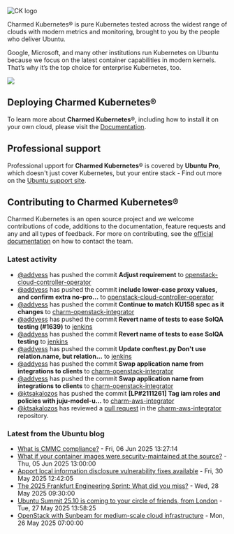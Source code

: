 ![CK logo](https://assets.ubuntu.com/v1/451d4cf4-Charmed+Kubernetes_RGB_onWhite_2022.svg)

Charmed Kubernetes® is pure Kubernetes tested across the widest range of clouds with modern metrics and monitoring, brought to you by the people who deliver Ubuntu.

Google, Microsoft, and many other institutions run Kubernetes on Ubuntu because we focus on the latest container capabilities in modern kernels. That’s why it’s the top choice for enterprise Kubernetes, too.

![](https://assets.ubuntu.com/v1/843c77b6-juju-at-a-glace.svg)

## Deploying Charmed Kubernetes®

To learn more about **Charmed Kubernetes**®, including how to install it on your own cloud, please visit the [Documentation][docs].

## Professional support

Professional upport for **Charmed Kubernetes**® is covered by **Ubuntu Pro**, which doesn't just cover Kubernetes, but your entire stack - Find out more on the [Ubuntu support site](https://ubuntu.com/support).

## Contributing to Charmed Kubernetes®

Charmed Kubernetes is an open source project and we welcome contributions of code, additions to the documentation, feature requests and any and all types of feedback. For more on contributing, see the [official documentation][get-in-touch] on how to contact the team.

<!-- LINKS -->
[docs]: https://ubuntu.com/kubernetes/docs
[get-in-touch]: https://ubuntu.com/kubernetes/docs/get-in-touch

### Latest activity

<!-- activity starts -->
 - [@addyess](https://github.com/addyess) has pushed the commit **Adjust requirement** to [openstack-cloud-controller-operator](https://github.com/charmed-kubernetes/openstack-cloud-controller-operator)
 - [@addyess](https://github.com/addyess) has pushed the commit **include lower-case proxy values, and confirm extra no-pro...** to [openstack-cloud-controller-operator](https://github.com/charmed-kubernetes/openstack-cloud-controller-operator)
 - [@addyess](https://github.com/addyess) has pushed the commit **Continue to match KU158 spec as it changes** to [charm-openstack-integrator](https://github.com/charmed-kubernetes/charm-openstack-integrator)
 - [@addyess](https://github.com/addyess) has pushed the commit **Revert name of tests to ease SolQA testing (#1639)** to [jenkins](https://github.com/charmed-kubernetes/jenkins)
 - [@addyess](https://github.com/addyess) has pushed the commit **Revert name of tests to ease SolQA testing** to [jenkins](https://github.com/charmed-kubernetes/jenkins)
 - [@addyess](https://github.com/addyess) has pushed the commit **Update conftest.py  Don't use relation.name, but relation...** to [jenkins](https://github.com/charmed-kubernetes/jenkins)
 - [@addyess](https://github.com/addyess) has pushed the commit **Swap application name from integrations to clients** to [charm-openstack-integrator](https://github.com/charmed-kubernetes/charm-openstack-integrator)
 - [@addyess](https://github.com/addyess) has pushed the commit **Swap application name from integrations to clients** to [charm-openstack-integrator](https://github.com/charmed-kubernetes/charm-openstack-integrator)
 - [@ktsakalozos](https://github.com/ktsakalozos) has pushed the commit **[LP#2111261] Tag iam roles and policies with juju-model-u...** to [charm-aws-integrator](https://github.com/charmed-kubernetes/charm-aws-integrator)
 - [@ktsakalozos](https://github.com/ktsakalozos) has reviewed a [pull request](https://github.com/charmed-kubernetes/charm-aws-integrator/pull/8) in the [charm-aws-integrator](https://github.com/charmed-kubernetes/charm-aws-integrator) repository.
<!-- activity ends -->

<!-- roadmap starts -->

<!-- roadmap ends -->

### Latest from the Ubuntu blog

<!-- blog starts -->
* [What is CMMC compliance?](https://ubuntu.com//blog/what-is-cmmc-compliance) - Fri, 06 Jun 2025 13:27:14 
* [What if your container images were security-maintained at the source?](https://ubuntu.com//blog/what-if-your-container-images-were-security-maintained-at-the-source) - Thu, 05 Jun 2025 13:00:00 
* [Apport local information disclosure vulnerability fixes available](https://ubuntu.com//blog/apport-local-information-disclosure-vulnerability-fixes-available) - Fri, 30 May 2025 12:42:05 
* [The 2025 Frankfurt Engineering Sprint: What did you miss?](https://ubuntu.com//blog/the-2025-frankfurt-engineering-sprint-what-did-you-miss) - Wed, 28 May 2025 09:30:00 
* [Ubuntu Summit 25.10 is coming to your circle of friends, from London](https://ubuntu.com//blog/ubuntu-summit-25-10-is-coming-to-your-circle-of-friends-from-london) - Tue, 27 May 2025 13:58:25 
* [OpenStack with Sunbeam for medium-scale cloud infrastructure](https://ubuntu.com//blog/openstack-with-sunbeam-for-medium-scale-cloud-infrastructure) - Mon, 26 May 2025 07:00:00 
<!-- blog ends -->
